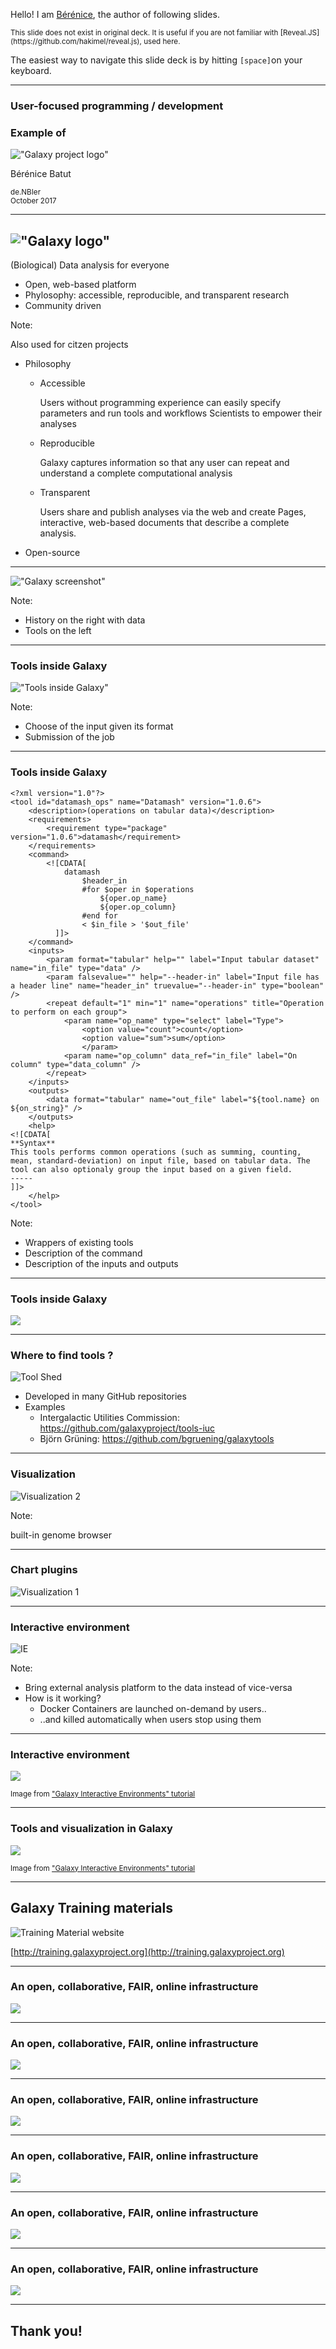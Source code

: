 Hello! I am [Bérénice](http://bebatut.fr/), the author of following slides.

<small>
This slide does not exist in original deck. It is useful if you are not familiar with [Reveal.JS](https://github.com/hakimel/reveal.js), used here.
</small>

The easiest way to navigate this slide deck is by hitting `[space]`on your keyboard.

---
### User-focused programming / development
### Example of

!["Galaxy project logo"](images/galaxy_project_logo.png) <!-- .element width="50%" -->

Bérénice Batut

<small>
de.NBIer <br>October 2017
</small>

---
## !["Galaxy logo"](images/galaxy_logo.png)

(Biological) Data analysis for everyone
- Open, web-based platform
- Phylosophy: accessible, reproducible, and transparent research
- Community driven

Note:

Also used for citzen projects

- Philosophy
  - Accessible

    Users without programming experience can easily specify parameters and run tools and workflows
    Scientists to empower their analyses

  - Reproducible

    Galaxy captures information so that any user can repeat and understand a complete computational analysis

  - Transparent
    
    Users share and publish analyses via the web and create Pages, interactive, web-based documents that describe a complete analysis.
- Open-source

----

!["Galaxy screenshot"](images/galaxy_interface.png) <!-- .element height="100%" width="100%" -->

Note:

- History on the right with data
- Tools on the left

----
### Tools inside Galaxy

!["Tools inside Galaxy"](images/tools.gif) 

Note:
- Choose of the input given its format
- Submission of the job 

----
### Tools inside Galaxy

```
<?xml version="1.0"?>
<tool id="datamash_ops" name="Datamash" version="1.0.6">
    <description>(operations on tabular data)</description>
    <requirements>
        <requirement type="package" version="1.0.6">datamash</requirement>
    </requirements>
    <command>
        <![CDATA[
            datamash
                $header_in
                #for $oper in $operations
                    ${oper.op_name}
                    ${oper.op_column}
                #end for
                < $in_file > '$out_file'
          ]]>
    </command>
    <inputs>
        <param format="tabular" help="" label="Input tabular dataset" name="in_file" type="data" />
        <param falsevalue="" help="--header-in" label="Input file has a header line" name="header_in" truevalue="--header-in" type="boolean" />
        <repeat default="1" min="1" name="operations" title="Operation to perform on each group">
            <param name="op_name" type="select" label="Type">
                <option value="count">count</option>
                <option value="sum">sum</option>
                </param>
            <param name="op_column" data_ref="in_file" label="On column" type="data_column" />
        </repeat>
    </inputs>
    <outputs>
        <data format="tabular" name="out_file" label="${tool.name} on ${on_string}" />
    </outputs>
    <help>
<![CDATA[
**Syntax**
This tools performs common operations (such as summing, counting, mean, standard-deviation) on input file, based on tabular data. The tool can also optionaly group the input based on a given field.
-----
]]>
    </help>
</tool>
```

Note:

- Wrappers of existing tools
- Description of the command
- Description of the inputs and outputs

----
### Tools inside Galaxy

![](images/datamash_tool.png) <!-- .element width="55%" -->

----
### Where to find tools ?

![Tool Shed](images/toolshed.png)

- Developed in many GitHub repositories
- Examples
  - Intergalactic Utilities Commission: https://github.com/galaxyproject/tools-iuc
  - Björn Grüning: https://github.com/bgruening/galaxytools

----
### Visualization

![Visualization 2](images/visualization_2.gif)

Note:

built-in genome browser

----
### Chart plugins

![Visualization 1](images/visualization_1.gif)

----
### Interactive environment

![IE](images/IE.gif)

Note:
- Bring external analysis platform to the data instead of vice-versa
- How is it working?
  - Docker Containers are launched on-demand by users..
  - ..and killed automatically when users stop using them

----
### Interactive environment

![](images/vis_IE_ipython_components.png)

<small>Image from ["Galaxy Interactive Environments" tutorial](https://galaxyproject.github.io/training-material/topics/dev/tutorials/interactive-environments/slides.html)</small>

----
### Tools and visualization in Galaxy

![](images/which_viz_flowchart.png) <!-- .element width="80%" -->

<small>Image from ["Galaxy Interactive Environments" tutorial](https://galaxyproject.github.io/training-material/topics/dev/tutorials/interactive-environments/slides.html)</small>

---
## Galaxy Training materials

![Training Material website](images/training_material.png) <!-- .element width="70%" -->

[http://training.galaxyproject.org](http://training.galaxyproject.org) 

----
### An open, collaborative, FAIR, online infrastructure

![](images/training_material_infra_1.png) <!-- .element width="90%" -->

----
### An open, collaborative, FAIR, online infrastructure

![](images/training_material_infra_2.png) <!-- .element width="90%" -->

----
### An open, collaborative, FAIR, online infrastructure

![](images/training_material_infra_3.png) <!-- .element width="90%" -->

----
### An open, collaborative, FAIR, online infrastructure

![](images/training_material_infra_4.png) <!-- .element width="90%" -->

----
### An open, collaborative, FAIR, online infrastructure

![](images/training_material_infra_5.png) <!-- .element width="90%" -->

----
### An open, collaborative, FAIR, online infrastructure

![](images/training_material_infra_6.png) <!-- .element width="90%" -->

---
## Thank you!


